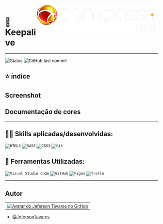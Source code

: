 <img src="./Projeto_Sprint_4(Keepalive)/assets/imgs/logo-Compass.png" min-width="300px" max-width="400px" width="400px" align="right" alt="Logo compass">

<h1 align="left">🧭 Keepalive</h1>

---

![Status](http://img.shields.io/static/v1?label=STATUS&message=EM%20DESENVOLVIMENTO&color=GREEN&style=for-the-badge)
![GitHub last commit](https://img.shields.io/github/last-commit/JefersonT4v4res/Compass_Project-4)


## ⭐ índice



## Screenshot



## Documentação de cores


---

## 👨‍💻 Skills aplicadas/desenvolvidas:

<code>![HTML5](https://img.shields.io/badge/html5-%23E34F26.svg?style=for-the-badge&logo=html5&logoColor=white)</code>
<code>![SASS](https://img.shields.io/badge/SASS-hotpink.svg?style=for-the-badge&logo=SASS&logoColor=white)</code>
<code>![CSS3](https://img.shields.io/badge/css3-%231572B6.svg?style=for-the-badge&logo=css3&logoColor=white)</code>
<code>![Git](https://img.shields.io/badge/git-%23F05033.svg?style=for-the-badge&logo=git&logoColor=white)</code>


## 💼 Ferramentas Utilizadas:

<code>![Visual Studio Code](https://img.shields.io/badge/Visual%20Studio%20Code-0078d7.svg?style=for-the-badge&logo=visual-studio-code&logoColor=white)</code>
<code>![GitHub](https://img.shields.io/badge/github-%23121011.svg?style=for-the-badge&logo=github&logoColor=white)</code>
<code>![Figma](https://img.shields.io/badge/figma-%23121011.svg?style=for-the-badge&logo=figma&logoColor=white)</code>
<code>![Trello](https://img.shields.io/badge/Trello-%23121011.svg?style=for-the-badge&logo=Trello&logoColor=white)</code>

---

## Autor

<table>
  <tr>
    <td align="center">
      <a href="#">
          <img src="https://avatars.githubusercontent.com/u/63317938?s=400&u=2cd19fb8df91e1e6eda670704c8dde98a4da5ddd&v=4" width="140px;" alt="Avatar do Jeferson Tavares no GitHub"/><br>
      </a>
    </td>
  </tr>
</table>

 - [@JefersonTavares](https://github.com/JefersonT4v4res)
